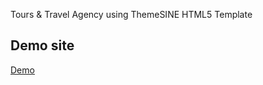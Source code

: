   Tours & Travel Agency using ThemeSINE HTML5 Template


Demo site
---------
<a href="https://travelwithus2021.herokuapp.com/" rel="nofollow" target="_blank">Demo</a> 
